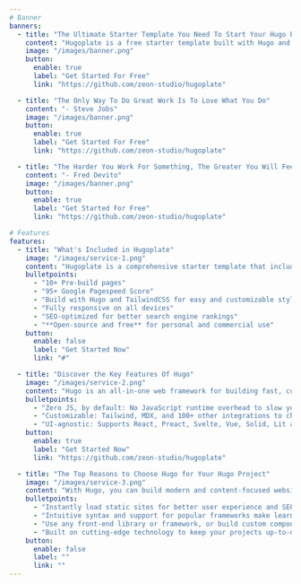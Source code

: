 ```yaml
---
# Banner
banners:
  - title: "The Ultimate Starter Template You Need To Start Your Hugo Project"
    content: "Hugoplate is a free starter template built with Hugo and TailwindCSS, providing everything you need to jumpstart your Hugo project and save valuable time."
    image: "/images/banner.png"
    button:
      enable: true
      label: "Get Started For Free"
      link: "https://github.com/zeon-studio/hugoplate"

  - title: "The Only Way To Do Great Work Is To Love What You Do"
    content: "- Steve Jobs"
    image: "/images/banner.png"
    button:
      enable: true
      label: "Get Started For Free"
      link: "https://github.com/zeon-studio/hugoplate"

  - title: "The Harder You Work For Something, The Greater You Will Feel When You Achieve It"
    content: "- Fred Devito"
    image: "/images/banner.png"
    button:
      enable: true
      label: "Get Started For Free"
      link: "https://github.com/zeon-studio/hugoplate"

# Features
features:
  - title: "What's Included in Hugoplate"
    image: "/images/service-1.png"
    content: "Hugoplate is a comprehensive starter template that includes everything you need to get started with your Hugo project. What's Included in Hugoplate"
    bulletpoints:
      - "10+ Pre-build pages"
      - "95+ Google Pagespeed Score"
      - "Build with Hugo and TailwindCSS for easy and customizable styling"
      - "Fully responsive on all devices"
      - "SEO-optimized for better search engine rankings"
      - "**Open-source and free** for personal and commercial use"
    button:
      enable: false
      label: "Get Started Now"
      link: "#"

  - title: "Discover the Key Features Of Hugo"
    image: "/images/service-2.png"
    content: "Hugo is an all-in-one web framework for building fast, content-focused websites. It offers a range of exciting features for developers and website creators. Some of the key features are:"
    bulletpoints:
      - "Zero JS, by default: No JavaScript runtime overhead to slow you down."
      - "Customizable: Tailwind, MDX, and 100+ other integrations to choose from."
      - "UI-agnostic: Supports React, Preact, Svelte, Vue, Solid, Lit and more."
    button:
      enable: true
      label: "Get Started Now"
      link: "https://github.com/zeon-studio/hugoplate"

  - title: "The Top Reasons to Choose Hugo for Your Hugo Project"
    image: "/images/service-3.png"
    content: "With Hugo, you can build modern and content-focused websites without sacrificing performance or ease of use."
    bulletpoints:
      - "Instantly load static sites for better user experience and SEO."
      - "Intuitive syntax and support for popular frameworks make learning and using Hugo a breeze."
      - "Use any front-end library or framework, or build custom components, for any project size."
      - "Built on cutting-edge technology to keep your projects up-to-date with the latest web standards."
    button:
      enable: false
      label: ""
      link: ""
---
```

